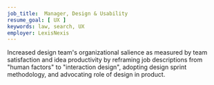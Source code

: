 ```yaml
---
job_title:  Manager, Design & Usability
resume_goal: [ UX ]
keywords: law, search, UX
employer: LexisNexis
---
```

Increased design team's organizational salience as measured by team satisfaction and idea productivity by reframing job descriptions from "human factors" to "interaction design", adopting design sprint methodology, and advocating role of design in product.